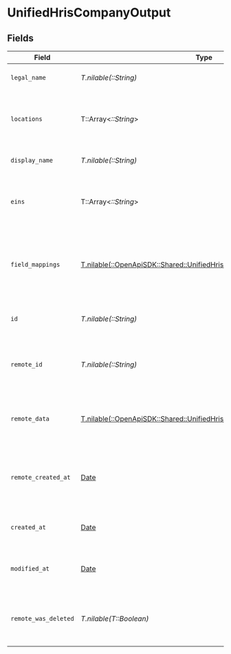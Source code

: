 # UnifiedHrisCompanyOutput


## Fields

| Field                                                                                                                                  | Type                                                                                                                                   | Required                                                                                                                               | Description                                                                                                                            | Example                                                                                                                                |
| -------------------------------------------------------------------------------------------------------------------------------------- | -------------------------------------------------------------------------------------------------------------------------------------- | -------------------------------------------------------------------------------------------------------------------------------------- | -------------------------------------------------------------------------------------------------------------------------------------- | -------------------------------------------------------------------------------------------------------------------------------------- |
| `legal_name`                                                                                                                           | *T.nilable(::String)*                                                                                                                  | :heavy_minus_sign:                                                                                                                     | The legal name of the company                                                                                                          | Acme Corporation                                                                                                                       |
| `locations`                                                                                                                            | T::Array<*::String*>                                                                                                                   | :heavy_minus_sign:                                                                                                                     | UUIDs of the of the Location associated with the company                                                                               | [<br/>"801f9ede-c698-4e66-a7fc-48d19eebaa4f"<br/>]                                                                                     |
| `display_name`                                                                                                                         | *T.nilable(::String)*                                                                                                                  | :heavy_minus_sign:                                                                                                                     | The display name of the company                                                                                                        | Acme Corp                                                                                                                              |
| `eins`                                                                                                                                 | T::Array<*::String*>                                                                                                                   | :heavy_minus_sign:                                                                                                                     | The Employer Identification Numbers (EINs) of the company                                                                              | [<br/>"12-3456789",<br/>"98-7654321"<br/>]                                                                                             |
| `field_mappings`                                                                                                                       | [T.nilable(::OpenApiSDK::Shared::UnifiedHrisCompanyOutputFieldMappings)](../../models/shared/unifiedhriscompanyoutputfieldmappings.md) | :heavy_minus_sign:                                                                                                                     | The custom field mappings of the object between the remote 3rd party & Panora                                                          | {<br/>"custom_field_1": "value1",<br/>"custom_field_2": "value2"<br/>}                                                                 |
| `id`                                                                                                                                   | *T.nilable(::String)*                                                                                                                  | :heavy_minus_sign:                                                                                                                     | The UUID of the company record                                                                                                         | 801f9ede-c698-4e66-a7fc-48d19eebaa4f                                                                                                   |
| `remote_id`                                                                                                                            | *T.nilable(::String)*                                                                                                                  | :heavy_minus_sign:                                                                                                                     | The remote ID of the company in the context of the 3rd Party                                                                           | company_1234                                                                                                                           |
| `remote_data`                                                                                                                          | [T.nilable(::OpenApiSDK::Shared::UnifiedHrisCompanyOutputRemoteData)](../../models/shared/unifiedhriscompanyoutputremotedata.md)       | :heavy_minus_sign:                                                                                                                     | The remote data of the company in the context of the 3rd Party                                                                         | {<br/>"raw_data": {<br/>"additional_field": "some value"<br/>}<br/>}                                                                   |
| `remote_created_at`                                                                                                                    | [Date](https://ruby-doc.org/stdlib-2.6.1/libdoc/date/rdoc/Date.html)                                                                   | :heavy_minus_sign:                                                                                                                     | The date when the company was created in the 3rd party system                                                                          | 2024-10-01T12:00:00Z                                                                                                                   |
| `created_at`                                                                                                                           | [Date](https://ruby-doc.org/stdlib-2.6.1/libdoc/date/rdoc/Date.html)                                                                   | :heavy_minus_sign:                                                                                                                     | The created date of the company record                                                                                                 | 2024-10-01T12:00:00Z                                                                                                                   |
| `modified_at`                                                                                                                          | [Date](https://ruby-doc.org/stdlib-2.6.1/libdoc/date/rdoc/Date.html)                                                                   | :heavy_minus_sign:                                                                                                                     | The last modified date of the company record                                                                                           | 2024-10-01T12:00:00Z                                                                                                                   |
| `remote_was_deleted`                                                                                                                   | *T.nilable(T::Boolean)*                                                                                                                | :heavy_minus_sign:                                                                                                                     | Indicates if the company was deleted in the remote system                                                                              | false                                                                                                                                  |